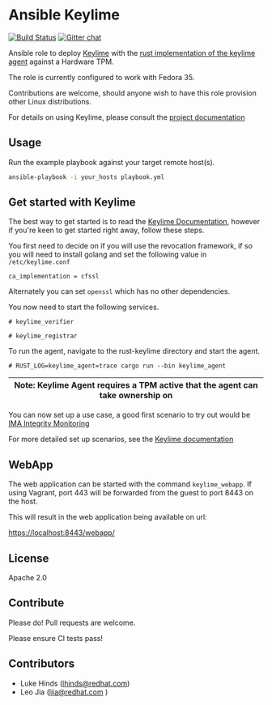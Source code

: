 # Ansible Keylime

[![Build Status](https://travis-ci.org/keylime/ansible-keylime.svg?branch=master)](https://travis-ci.org/keylime/ansible-keylime) [![Gitter chat](https://badges.gitter.im/gitterHQ/gitter.png)](https://gitter.im/keylime-project/community)

Ansible role to deploy [Keylime](https://github.com/keylime/keylime) with the [rust implementation of the keylime agent](https://github.com/keylime/rust-keylime) against
a Hardware TPM.

The role is currently configured to work with Fedora 35.

Contributions are welcome, should anyone wish to have this role provision other
Linux distributions.

For details on using Keylime, please consult the
[project documentation](https://keylime-docs.readthedocs.io/en/latest/)

## Usage

Run the example playbook against your target remote host(s).

```bash
ansible-playbook -i your_hosts playbook.yml
```

## Get started with Keylime

The best way to get started is to read the [Keylime
Documentation](https://keylime-docs.readthedocs.io/en/latest/), however if
you're keen to get started right away, follow these steps.

You first need to decide on if you will use the revocation framework, if
so you will need to install golang and set the following value in
`/etc/keylime.conf`

`ca_implementation = cfssl`

Alternately you can set `openssl` which has no other dependencies.

You now need to start the following services.

`# keylime_verifier`

`# keylime_registrar`

To run the agent, navigate to the rust-keylime directory and start the agent. 

`# RUST_LOG=keylime_agent=trace cargo run --bin keylime_agent `

| Note: Keylime Agent requires a TPM active that the agent can take ownership on|
| --- |

You can now set up a use case, a good first scenario to try out would be [IMA
Integrity Monitoring](https://keylime-docs.readthedocs.io/en/latest/user_guide/runtime_ima.html)

For more detailed set up scenarios, see the [Keylime
documentation](https://keylime-docs.readthedocs.io/en/latest/user_guide/runtime_ima.html)

## WebApp

The web application can be started with the command `keylime_webapp`. If using
Vagrant, port 443 will be forwarded from the guest to port 8443 on the host.

This will result in the web application being available on url:

[https://localhost:8443/webapp/](https://localhost:8443/webapp/)

## License

Apache 2.0

## Contribute

Please do! Pull requests are welcome.

Please ensure CI tests pass!

## Contributors

* Luke Hinds (lhinds@redhat.com)
* Leo Jia (ljia@redhat.com )
